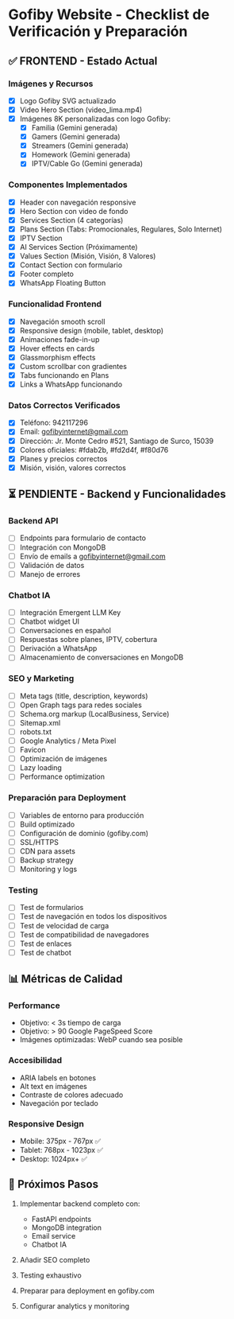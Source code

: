 # Gofiby Website - Checklist de Verificación y Preparación

## ✅ FRONTEND - Estado Actual

### Imágenes y Recursos
- [x] Logo Gofiby SVG actualizado
- [x] Video Hero Section (video_lima.mp4)
- [x] Imágenes 8K personalizadas con logo Gofiby:
  - [x] Familia (Gemini generada)
  - [x] Gamers (Gemini generada)
  - [x] Streamers (Gemini generada)
  - [x] Homework (Gemini generada)
  - [x] IPTV/Cable Go (Gemini generada)

### Componentes Implementados
- [x] Header con navegación responsive
- [x] Hero Section con video de fondo
- [x] Services Section (4 categorías)
- [x] Plans Section (Tabs: Promocionales, Regulares, Solo Internet)
- [x] IPTV Section
- [x] AI Services Section (Próximamente)
- [x] Values Section (Misión, Visión, 8 Valores)
- [x] Contact Section con formulario
- [x] Footer completo
- [x] WhatsApp Floating Button

### Funcionalidad Frontend
- [x] Navegación smooth scroll
- [x] Responsive design (mobile, tablet, desktop)
- [x] Animaciones fade-in-up
- [x] Hover effects en cards
- [x] Glassmorphism effects
- [x] Custom scrollbar con gradientes
- [x] Tabs funcionando en Plans
- [x] Links a WhatsApp funcionando

### Datos Correctos Verificados
- [x] Teléfono: 942117296
- [x] Email: gofibyinternet@gmail.com
- [x] Dirección: Jr. Monte Cedro #521, Santiago de Surco, 15039
- [x] Colores oficiales: #fdab2b, #fd2d4f, #f80d76
- [x] Planes y precios correctos
- [x] Misión, visión, valores correctos

## ⏳ PENDIENTE - Backend y Funcionalidades

### Backend API
- [ ] Endpoints para formulario de contacto
- [ ] Integración con MongoDB
- [ ] Envío de emails a gofibyinternet@gmail.com
- [ ] Validación de datos
- [ ] Manejo de errores

### Chatbot IA
- [ ] Integración Emergent LLM Key
- [ ] Chatbot widget UI
- [ ] Conversaciones en español
- [ ] Respuestas sobre planes, IPTV, cobertura
- [ ] Derivación a WhatsApp
- [ ] Almacenamiento de conversaciones en MongoDB

### SEO y Marketing
- [ ] Meta tags (title, description, keywords)
- [ ] Open Graph tags para redes sociales
- [ ] Schema.org markup (LocalBusiness, Service)
- [ ] Sitemap.xml
- [ ] robots.txt
- [ ] Google Analytics / Meta Pixel
- [ ] Favicon
- [ ] Optimización de imágenes
- [ ] Lazy loading
- [ ] Performance optimization

### Preparación para Deployment
- [ ] Variables de entorno para producción
- [ ] Build optimizado
- [ ] Configuración de dominio (gofiby.com)
- [ ] SSL/HTTPS
- [ ] CDN para assets
- [ ] Backup strategy
- [ ] Monitoring y logs

### Testing
- [ ] Test de formularios
- [ ] Test de navegación en todos los dispositivos
- [ ] Test de velocidad de carga
- [ ] Test de compatibilidad de navegadores
- [ ] Test de enlaces
- [ ] Test de chatbot

## 📊 Métricas de Calidad

### Performance
- Objetivo: < 3s tiempo de carga
- Objetivo: > 90 Google PageSpeed Score
- Imágenes optimizadas: WebP cuando sea posible

### Accesibilidad
- ARIA labels en botones
- Alt text en imágenes
- Contraste de colores adecuado
- Navegación por teclado

### Responsive Design
- Mobile: 375px - 767px ✅
- Tablet: 768px - 1023px ✅
- Desktop: 1024px+ ✅

## 🚀 Próximos Pasos

1. Implementar backend completo con:
   - FastAPI endpoints
   - MongoDB integration
   - Email service
   - Chatbot IA

2. Añadir SEO completo

3. Testing exhaustivo

4. Preparar para deployment en gofiby.com

5. Configurar analytics y monitoring
